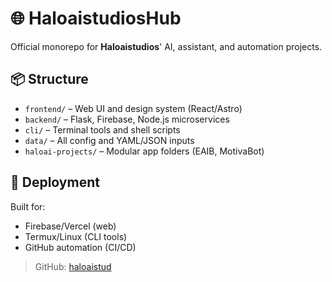 # 🌐 HaloaistudiosHub

Official monorepo for **Haloaistudios**' AI, assistant, and automation projects.

## 📦 Structure

- `frontend/` – Web UI and design system (React/Astro)
- `backend/` – Flask, Firebase, Node.js microservices
- `cli/` – Terminal tools and shell scripts
- `data/` – All config and YAML/JSON inputs
- `haloai-projects/` – Modular app folders (EAIB, MotivaBot)

## 🚀 Deployment

Built for:
- Firebase/Vercel (web)
- Termux/Linux (CLI tools)
- GitHub automation (CI/CD)

> GitHub: [haloaistud](https://github.com/haloaistud)

